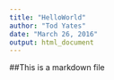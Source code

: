 ```yaml
---
title: "HelloWorld"
author: "Tod Yates"
date: "March 26, 2016"
output: html_document
---
```

##This is a markdown file

